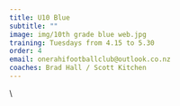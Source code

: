 ```yaml
---
title: U10 Blue
subtitle: ""
image: img/10th grade blue web.jpg
training: Tuesdays from 4.15 to 5.30
order: 4
email: onerahifootballclub@outlook.co.nz
coaches: Brad Hall / Scott Kitchen
---
```

\